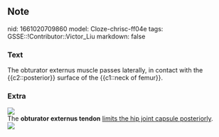 ## Note
nid: 1661020709860
model: Cloze-chrisc-ff04e
tags: GSSE::!Contributor::Victor_Liu
markdown: false

### Text
The obturator externus muscle passes laterally, in contact with the {{c2::posterior}} surface of the {{c1::neck of femur}}.

### Extra
<img src="obturator-externus.jpg">
<div>
  The <b>obturator externus tendon</b> <u>limits the hip joint
  capsule posteriorly</u>.
</div>
<div><img src=
"paste-74948381bc9b4228accbab24ec7cdce65f38bf69.jpg"></div>
